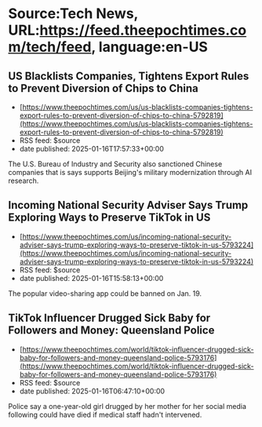 # Source:Tech News, URL:https://feed.theepochtimes.com/tech/feed, language:en-US

## US Blacklists Companies, Tightens Export Rules to Prevent Diversion of Chips to China
 - [https://www.theepochtimes.com/us/us-blacklists-companies-tightens-export-rules-to-prevent-diversion-of-chips-to-china-5792819](https://www.theepochtimes.com/us/us-blacklists-companies-tightens-export-rules-to-prevent-diversion-of-chips-to-china-5792819)
 - RSS feed: $source
 - date published: 2025-01-16T17:57:33+00:00

The U.S. Bureau of Industry and Security also sanctioned Chinese companies that is says supports Beijing's military modernization through AI research.

## Incoming National Security Adviser Says Trump Exploring Ways to Preserve TikTok in US
 - [https://www.theepochtimes.com/us/incoming-national-security-adviser-says-trump-exploring-ways-to-preserve-tiktok-in-us-5793224](https://www.theepochtimes.com/us/incoming-national-security-adviser-says-trump-exploring-ways-to-preserve-tiktok-in-us-5793224)
 - RSS feed: $source
 - date published: 2025-01-16T15:58:13+00:00

The popular video-sharing app could be banned on Jan. 19.

## TikTok Influencer Drugged Sick Baby for Followers and Money: Queensland Police
 - [https://www.theepochtimes.com/world/tiktok-influencer-drugged-sick-baby-for-followers-and-money-queensland-police-5793176](https://www.theepochtimes.com/world/tiktok-influencer-drugged-sick-baby-for-followers-and-money-queensland-police-5793176)
 - RSS feed: $source
 - date published: 2025-01-16T06:47:10+00:00

Police say a one-year-old girl drugged by her mother for her social media following could have died if medical staff hadn't intervened.

